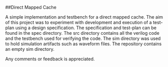 ##Direct Mapped Cache

A simple implementation and testbench for a direct mapped cache. The aim of this project was to experiment with development and execution of a test-plan using a design specification. The specification and test-plan can be found in the spec directory. The src directory contains all the verilog code and the testbench used for verifying the code. The sim directory was used to hold simulation artifacts such as waveform files. The repository contains an empty sim directory.

Any comments or feedback is appreciated.

